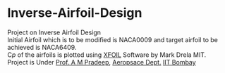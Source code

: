 # Inverse-Airfoil-Design  
Project on Inverse Airfoil Design  
Initial Airfoil which is to be modified is NACA0009 and target airfoil to be achieved is NACA6409.   
C*p* of the airfoils is plotted using [XFOIL](http://web.mit.edu/drela/Public/web/xfoil/) Software by Mark Drela MIT.  
Project is Under [Prof. A M Pradeep](https://www.aero.iitb.ac.in/~ampradeep/), [Aeropsace Dept.](https://www.aero.iitb.ac.in/home/) [IIT Bombay](http://www.iitb.ac.in/)
